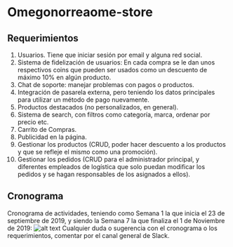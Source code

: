 # Omegonorreaome-store
## Requerimientos
1.	Usuarios. Tiene que iniciar sesión por email y alguna red social.
2.	Sistema de fidelización de usuarios: En cada compra se le dan unos respectivos coins que pueden ser usados como un descuento de máximo 10% en algún producto.
3.	Chat de soporte: manejar problemas con pagos o productos.
4.	Integración de pasarela externa, pero teniendo los datos principales para utilizar un método de pago nuevamente.
5.	Productos destacados (no personalizados, en general).
6.  Sistema de search, con filtros como categoría, marca, ordenar por precio etc.
7.	Carrito de Compras.
8.	Publicidad en la página.
9.	Gestionar los productos (CRUD, poder hacer descuento a los productos y que se refleje el mismo como una promoción).
10.	Gestionar los pedidos (CRUD para el administrador principal, y diferentes empleados de logística que solo puedan modificar los pedidos y se hagan responsables de los asignados a ellos).

## Cronograma
Cronograma de actividades, teniendo como Semana 1 la que inicia el 23 de septiembre de 2019, y siendo la Semana 7 la que finaliza el 1 de Noviembre de 2019:
![alt text](https://i.imgur.com/sR48VUJ.png)
Cualquier duda o sugerencia con el cronograma o los requerimientos, comentar por el canal general de Slack.

